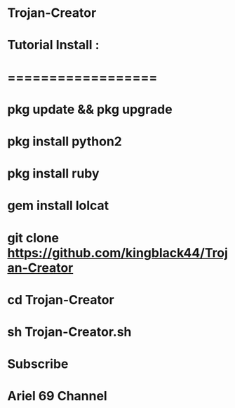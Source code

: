 # Trojan-Creator
# Tutorial Install :
# ==================
# pkg update && pkg upgrade
# pkg install python2
# pkg install ruby
# gem install lolcat
# git clone https://github.com/kingblack44/Trojan-Creator
# cd Trojan-Creator
# sh Trojan-Creator.sh
# Subscribe
# Ariel 69 Channel
